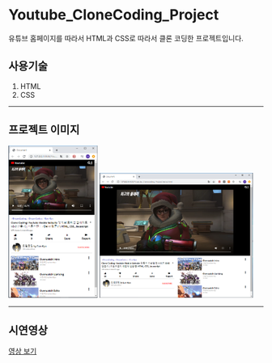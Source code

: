 # Youtube_CloneCoding_Project
유튜브 홈페이지를 따라서 HTML과 CSS로 따라서 클론 코딩한 프로젝트입니다.

## 사용기술
1. HTML   
2. CSS
***   
## 프로젝트 이미지
<div>
  <img src="Readme image/유튜브 클론코딩 모바일.PNG" width=35%/>
  <img src="Readme image/유튜브 클론코딩 넓어진버전.PNG" width=60%/>
</div>
   
***   
## 시연영상
<div>
  <a href="https://youtu.be/1YUiUHaF8d0">영상 보기</a>
</div>
